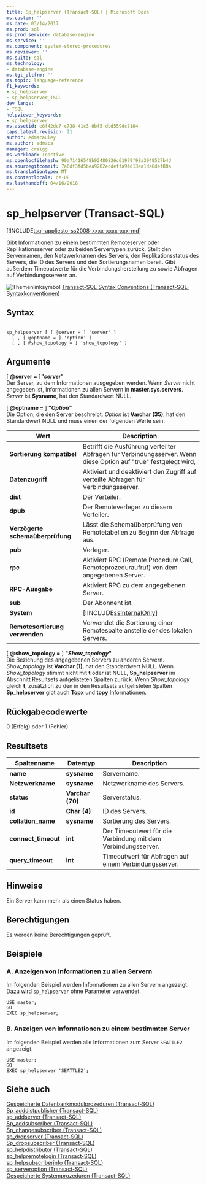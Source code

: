 ```yaml
---
title: Sp_helpserver (Transact-SQL) | Microsoft Docs
ms.custom: ''
ms.date: 03/14/2017
ms.prod: sql
ms.prod_service: database-engine
ms.service: ''
ms.component: system-stored-procedures
ms.reviewer: ''
ms.suite: sql
ms.technology:
- database-engine
ms.tgt_pltfrm: ''
ms.topic: language-reference
f1_keywords:
- sp_helpserver
- sp_helpserver_TSQL
dev_langs:
- TSQL
helpviewer_keywords:
- sp_helpserver
ms.assetid: e8f42de7-c738-41c3-8bf5-dbd559dc7184
caps.latest.revision: 21
author: edmacauley
ms.author: edmaca
manager: craigg
ms.workload: Inactive
ms.openlocfilehash: 90a71416548b92480826c61979f98a3948527b4d
ms.sourcegitcommit: 7a6df3fd5bea9282ecdeffa94d13ea1da6def80a
ms.translationtype: MT
ms.contentlocale: de-DE
ms.lasthandoff: 04/16/2018
---
```

# <a name="sphelpserver-transact-sql"></a>sp_helpserver (Transact-SQL)
[!INCLUDE[tsql-appliesto-ss2008-xxxx-xxxx-xxx-md](../../includes/tsql-appliesto-ss2008-xxxx-xxxx-xxx-md.md)]

  Gibt Informationen zu einem bestimmten Remoteserver oder Replikationsserver oder zu beiden Servertypen zurück. Stellt den Servernamen, den Netzwerknamen des Servers, den Replikationsstatus des Servers, die ID des Servers und den Sortierungsnamen bereit. Gibt außerdem Timeoutwerte für die Verbindungsherstellung zu sowie Abfragen auf Verbindungsservern an.  
  
 ![Themenlinksymbol](../../database-engine/configure-windows/media/topic-link.gif "Topic link icon") [Transact-SQL Syntax Conventions (Transact-SQL-Syntaxkonventionen)](../../t-sql/language-elements/transact-sql-syntax-conventions-transact-sql.md)  
  
## <a name="syntax"></a>Syntax  
  
```  
  
sp_helpserver [ [ @server = ] 'server' ]   
  [ , [ @optname = ] 'option' ]   
  [ , [ @show_topology = ] 'show_topology' ]  
```  
  
## <a name="arguments"></a>Argumente  
 [ **@server =** ] **'***server***'**  
 Der Server, zu dem Informationen ausgegeben werden. Wenn *Server* nicht angegeben ist, Informationen zu allen Servern in **master.sys.servers**. *Server* ist **Sysname**, hat den Standardwert NULL.  
  
 [  **@optname =** ] **"***Option***"**  
 Die Option, die den Server beschreibt. *Option* ist **Varchar (**35**)**, hat den Standardwert NULL und muss einen der folgenden Werte sein.  
  
|Wert|Description|  
|-----------|-----------------|  
|**Sortierung kompatibel**|Betrifft die Ausführung verteilter Abfragen für Verbindungsserver. Wenn diese Option auf "true" festgelegt wird,|  
|**Datenzugriff**|Aktiviert und deaktiviert den Zugriff auf verteilte Abfragen für Verbindungsserver.|  
|**dist**|Der Verteiler.|  
|**dpub**|Der Remoteverleger zu diesem Verteiler.|  
|**Verzögerte schemaüberprüfung**|Lässt die Schemaüberprüfung von Remotetabellen zu Beginn der Abfrage aus.|  
|**pub**|Verleger.|  
|**rpc**|Aktiviert RPC (Remote Procedure Call, Remoteprozeduraufruf) von dem angegebenen Server.|  
|**RPC-Ausgabe**|Aktiviert RPC zu dem angegebenen Server.|  
|**sub**|Der Abonnent ist.|  
|**System**|[!INCLUDE[ssInternalOnly](../../includes/ssinternalonly-md.md)]|  
|**Remotesortierung verwenden**|Verwendet die Sortierung einer Remotespalte anstelle der des lokalen Servers.|  
  
 [  **@show_topology =** ] **"***Show_topology***"**  
 Die Beziehung des angegebenen Servers zu anderen Servern. *Show_topology* ist **Varchar (**1**)**, hat den Standardwert NULL. Wenn *Show_topology* stimmt nicht mit **t** oder ist NULL, **Sp_helpserver** im Abschnitt Resultsets aufgelisteten Spalten zurück. Wenn *Show_topology* gleich **t**, zusätzlich zu den in den Resultsets aufgelisteten Spalten **Sp_helpserver** gibt auch **Topx** und **topy** Informationen.  
  
## <a name="return-code-values"></a>Rückgabecodewerte  
 0 (Erfolg) oder 1 (Fehler)  
  
## <a name="result-sets"></a>Resultsets  
  
|Spaltenname|Datentyp|Description|  
|-----------------|---------------|-----------------|  
|**name**|**sysname**|Servername.|  
|**Netzwerkname**|**sysname**|Netzwerkname des Servers.|  
|**status**|**Varchar (**70**)**|Serverstatus.|  
|**id**|**Char (**4**)**|ID des Servers.|  
|**collation_name**|**sysname**|Sortierung des Servers.|  
|**connect_timeout**|**int**|Der Timeoutwert für die Verbindung mit dem Verbindungsserver.|  
|**query_timeout**|**int**|Timeoutwert für Abfragen auf einem Verbindungsserver.|  
  
## <a name="remarks"></a>Hinweise  
 Ein Server kann mehr als einen Status haben.  
  
## <a name="permissions"></a>Berechtigungen  
 Es werden keine Berechtigungen geprüft.  
  
## <a name="examples"></a>Beispiele  
  
### <a name="a-displaying-information-about-all-servers"></a>A. Anzeigen von Informationen zu allen Servern  
 Im folgenden Beispiel werden Informationen zu allen Servern angezeigt. Dazu wird `sp_helpserver` ohne Parameter verwendet.  
  
```  
USE master;  
GO  
EXEC sp_helpserver;  
```  
  
### <a name="b-displaying-information-about-a-specific-server"></a>B. Anzeigen von Informationen zu einem bestimmten Server  
 Im folgenden Beispiel werden alle Informationen zum Server `SEATTLE2` angezeigt.  
  
```  
USE master;  
GO  
EXEC sp_helpserver 'SEATTLE2';  
```  
  
## <a name="see-also"></a>Siehe auch  
 [Gespeicherte Datenbankmodulprozeduren &#40;Transact-SQL&#41;](../../relational-databases/system-stored-procedures/database-engine-stored-procedures-transact-sql.md)   
 [Sp_adddistpublisher &#40;Transact-SQL&#41;](../../relational-databases/system-stored-procedures/sp-adddistpublisher-transact-sql.md)   
 [sp_addserver &#40;Transact-SQL&#41;](../../relational-databases/system-stored-procedures/sp-addserver-transact-sql.md)   
 [Sp_addsubscriber &#40;Transact-SQL&#41;](../../relational-databases/system-stored-procedures/sp-addsubscriber-transact-sql.md)   
 [Sp_changesubscriber &#40;Transact-SQL&#41;](../../relational-databases/system-stored-procedures/sp-changesubscriber-transact-sql.md)   
 [sp_dropserver &#40;Transact-SQL&#41;](../../relational-databases/system-stored-procedures/sp-dropserver-transact-sql.md)   
 [Sp_dropsubscriber &#40;Transact-SQL&#41;](../../relational-databases/system-stored-procedures/sp-dropsubscriber-transact-sql.md)   
 [sp_helpdistributor &#40;Transact-SQL&#41;](../../relational-databases/system-stored-procedures/sp-helpdistributor-transact-sql.md)   
 [sp_helpremotelogin &#40;Transact-SQL&#41;](../../relational-databases/system-stored-procedures/sp-helpremotelogin-transact-sql.md)   
 [sp_helpsubscriberinfo &#40;Transact-SQL&#41;](../../relational-databases/system-stored-procedures/sp-helpsubscriberinfo-transact-sql.md)   
 [sp_serveroption &#40;Transact-SQL&#41;](../../relational-databases/system-stored-procedures/sp-serveroption-transact-sql.md)   
 [Gespeicherte Systemprozeduren &#40;Transact-SQL&#41;](../../relational-databases/system-stored-procedures/system-stored-procedures-transact-sql.md)  
  
  

